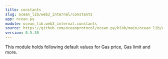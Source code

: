 ```yaml
---
title: constants
slug: ocean_lib/web3_internal/constants
app: ocean.py
module: ocean_lib.web3_internal.constants
source: https://github.com/oceanprotocol/ocean.py/blob/main/ocean_lib/web3_internal/constants.py
version: 0.5.30
---
```

This module holds following default values for Gas price, Gas limit and more.

